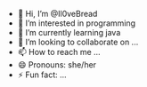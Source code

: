 - 👋 Hi, I’m @Il0veBread
- 👀 I’m interested in programming
- 🌱 I’m currently learning java
- 💞️ I’m looking to collaborate on ...
- 📫 How to reach me ...
- 😄 Pronouns: she/her
- ⚡ Fun fact: ...

<!---
Il0veBread/Il0veBread is a ✨ special ✨ repository because its `README.md` (this file) appears on your GitHub profile.
You can click the Preview link to take a look at your changes.
--->
